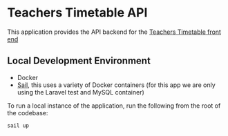 # Teachers Timetable API
This application provides the API backend for the [Teachers Timetable front end](https://github.com/wisdom-17/teachers-timetables)

## Local Development Environment
- Docker
- [Sail](https://laravel.com/docs/10.x/sail), this uses a variety of Docker containers (for this app we are only using the Laravel test and MySQL container)

To run a local instance of the application, run the following from the root of the codebase:

`sail up`